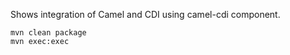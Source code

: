 Shows integration of Camel and CDI using camel-cdi component.
```
mvn clean package
mvn exec:exec
```
